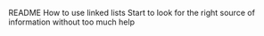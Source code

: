 README
How to use linked lists
Start to look for the right source of information without too much help